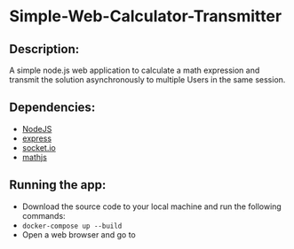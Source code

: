 # Simple-Web-Calculator-Transmitter

## Description:
A simple node.js web application to calculate a math expression and transmit the solution asynchronously to multiple Users in the same session.

## Dependencies:
- [NodeJS](https://nodejs.org/en/)
- [express](https://www.npmjs.com/package/express)
- [socket.io](https://socket.io/)
- [mathjs](https://mathjs.org/)

## Running the app:
- Download the source code to your local machine and run the following commands:
- `docker-compose up --build`
- Open a web browser and go to [](http://localhost:3000)
